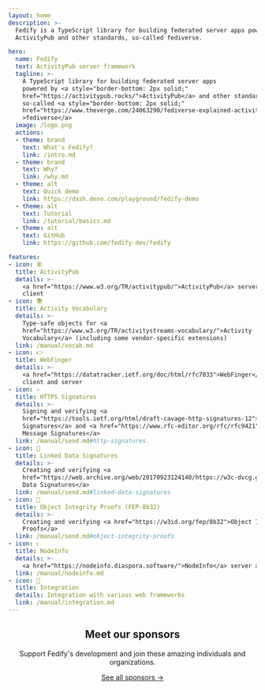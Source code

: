 ```yaml
---
layout: home
description: >-
  Fedify is a TypeScript library for building federated server apps powered by
  ActivityPub and other standards, so-called fediverse.

hero:
  name: Fedify
  text: ActivityPub server framework
  tagline: >-
    A TypeScript library for building federated server apps
    powered by <a style="border-bottom: 2px solid;"
    href="https://activitypub.rocks/">ActivityPub</a> and other standards,
    so-called <a style="border-bottom: 2px solid;"
    href="https://www.theverge.com/24063290/fediverse-explained-activitypub-social-media-open-protocol"
    >fediverse</a>
  image: /logo.png
  actions:
  - theme: brand
    text: What's Fedify?
    link: /intro.md
  - theme: brand
    text: Why?
    link: /why.md
  - theme: alt
    text: Quick demo
    link: https://dash.deno.com/playground/fedify-demo
  - theme: alt
    text: Tutorial
    link: /tutorial/basics.md
  - theme: alt
    text: GitHub
    link: https://github.com/fedify-dev/fedify

features:
- icon: 🕸️
  title: ActivityPub
  details: >-
    <a href="https://www.w3.org/TR/activitypub/">ActivityPub</a> server and
    client
- icon: 📚
  title: Activity Vocabulary
  details: >-
    Type-safe objects for <a
    href="https://www.w3.org/TR/activitystreams-vocabulary/">Activity
    Vocabulary</a> (including some vendor-specific extensions)
  link: /manual/vocab.md
- icon: 👉
  title: WebFinger
  details: >-
    <a href="https://datatracker.ietf.org/doc/html/rfc7033">WebFinger</a>
    client and server
- icon: ✍️
  title: HTTPS Signatures
  details: >-
    Signing and verifying <a
    href="https://tools.ietf.org/html/draft-cavage-http-signatures-12">HTTP
    Signatures</a> and <a href="https://www.rfc-editor.org/rfc/rfc9421">HTTP
    Message Signatures</a>
  link: /manual/send.md#http-signatures
- icon: 🔗
  title: Linked Data Signatures
  details: >-
    Creating and verifying <a
    href="https://web.archive.org/web/20170923124140/https://w3c-dvcg.github.io/ld-signatures/">Linked
    Data Signatures</a>
  link: /manual/send.md#linked-data-signatures
- icon: 🪪
  title: Object Integrity Proofs (FEP-8b32)
  details: >-
    Creating and verifying <a href="https://w3id.org/fep/8b32">Object Integrity
    Proofs</a>
  link: /manual/send.md#object-integrity-proofs
- icon: ℹ️
  title: NodeInfo
  details: >-
    <a href="https://nodeinfo.diaspora.software/">NodeInfo</a> server and client
  link: /manual/nodeinfo.md
- icon: 🧩
  title: Integration
  details: Integration with various web frameworks
  link: /manual/integration.md
---
```


<style>
#sponsors { text-align: center; }
</style>

<section id="sponsors">

<h2>Meet our sponsors</h2>

Support Fedify's development and join these amazing individuals and
organizations.

[See all sponsors &rarr;](/sponsors.md)

</section>
